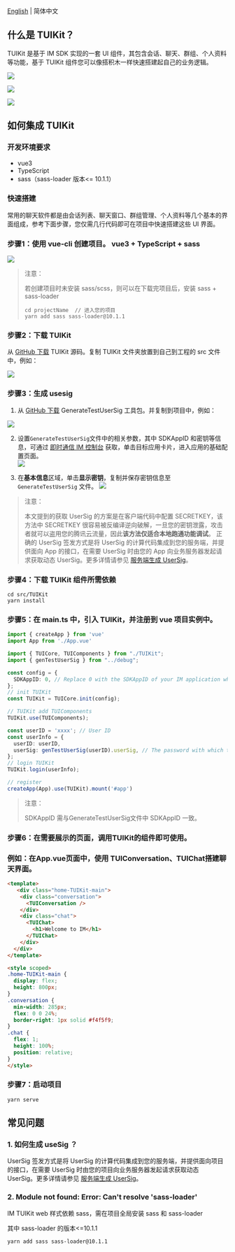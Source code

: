 [English](./readme_en.md) | 简体中文
## 什么是 TUIKit？

TUIKit 是基于 IM SDK 实现的一套 UI 组件，其包含会话、聊天、群组、个人资料等功能，基于 TUIKit 组件您可以像搭积木一样快速搭建起自己的业务逻辑。

![](https://web.sdk.qcloud.com/im/demo/TUIkit/document-image/component1.png)

![](https://web.sdk.qcloud.com/im/demo/TUIkit/document-image/component2.png)

![](https://web.sdk.qcloud.com/im/demo/TUIkit/document-image/component3.png)

## 如何集成 TUIKit

### 开发环境要求

- vue3
- TypeScript
- sass（sass-loader 版本<= 10.1.1）

### 快速搭建

常用的聊天软件都是由会话列表、聊天窗口、群组管理、个人资料等几个基本的界面组成，参考下面步骤，您仅需几行代码即可在项目中快速搭建这些 UI 界面。

### 步骤1：使用 vue-cli 创建项目。 vue3 + TypeScript + sass

![](https://web.sdk.qcloud.com/im/demo/TUIkit/document-image/createProject.png)

> 注意：
> 
> 若创建项目时未安装 sass/scss，则可以在下载完项目后，安装 sass + sass-loader
> 
> ```shell
> cd projectName  // 进入您的项目
> yarn add sass sass-loader@10.1.1
> ```

### 步骤2：下载 TUIKit

从 [GitHub 下载](https://github.com/tencentyun/TIMSDK/tree/master/Web) TUIKit 源码。复制 TUIKit 文件夹放置到自己到工程的 src 文件中，例如：

![](https://web.sdk.qcloud.com/im/demo/TUIkit/document-image/integrate.png)

### 步骤3：生成 usesig

1. 从 [GitHub 下载](https://github.com/tencentyun/TIMSDK/tree/master/Web) GenerateTestUserSig 工具包。并复制到项目中，例如：

![](https://web.sdk.qcloud.com/im/demo/TUIkit/document-image/userSig-catalogue.png)

2. 设置`GenerateTestUserSig`文件中的相关参数，其中 SDKAppID 和密钥等信息，可通过 [即时通信 IM 控制台](https://console.cloud.tencent.com/im) 获取，单击目标应用卡片，进入应用的基础配置页面。  
   [![](https://qcloudimg.tencent-cloud.cn/raw/e435332cda8d9ec7fea21bd95f7a0cba.png)](https://camo.githubusercontent.com/20575292024f27b76db87d6688e57f16d38b579b249054466668b596975dd30e/68747470733a2f2f71636c6f7564696d672e74656e63656e742d636c6f75642e636e2f7261772f65343335333332636461386439656337666561323162643935663761306362612e706e67)

3. 在**基本信息**区域，单击**显示密钥**，复制并保存密钥信息至 `GenerateTestUserSig` 文件。 
   [![](https://main.qcloudimg.com/raw/e7f6270bcbc68c51595371bd48c40af7.png)](https://camo.githubusercontent.com/d3e2ecc55db7a3c14ba0ba84c7cb92e18618028006c6f7fa304ba5ef01f0b6be/68747470733a2f2f6d61696e2e71636c6f7564696d672e636f6d2f7261772f65376636323730626362633638633531353935333731626434386334306166372e706e67)

> 注意：
> 
> 本文提到的获取 UserSig 的方案是在客户端代码中配置 SECRETKEY，该方法中 SECRETKEY 很容易被反编译逆向破解，一旦您的密钥泄露，攻击者就可以盗用您的腾讯云流量，因此**该方法仅适合本地跑通功能调试**。 正确的 UserSig 签发方式是将 UserSig 的计算代码集成到您的服务端，并提供面向 App 的接口，在需要 UserSig 时由您的 App 向业务服务器发起请求获取动态 UserSig。更多详情请参见 [服务端生成 UserSig](https://cloud.tencent.com/document/product/269/32688#GeneratingdynamicUserSig)。

### 步骤4：下载 TUIKit 组件所需依赖

```shell
cd src/TUIKit
yarn install
```

### 步骤5：在 main.ts 中，引入 TUIKit，并注册到 vue 项目实例中。

```typescript
import { createApp } from 'vue'
import App from './App.vue'

import { TUICore, TUIComponents } from "./TUIKit";
import { genTestUserSig } from "../debug";

const config = {
  SDKAppID: 0, // Replace 0 with the SDKAppID of your IM application when connecting. Value type: Number
};
// init TUIKit
const TUIKit = TUICore.init(config);

// TUIKit add TUIComponents
TUIKit.use(TUIComponents);

const userID = 'xxxx'; // User ID
const userInfo = {
  userID: userID,
  userSig: genTestUserSig(userID).userSig, // The password with which the user logs in to IM. It is the ciphertext generated by encrypting information such as userID.For the detailed generation method, see Generating UserSig
};
// login TUIKit
TUIKit.login(userInfo);

// register
createApp(App).use(TUIKit).mount('#app')
```

> 注意：
> 
> SDKAppID 需与GenerateTestUserSig文件中 SDKAppID 一致。

### 步骤6：在需要展示的页面，调用TUIKit的组件即可使用。

### 例如：在App.vue页面中，使用 TUIConversation、TUIChat搭建聊天界面。

```html
<template>
   <div class="home-TUIKit-main">
    <div class="conversation">
      <TUIConversation />
    </div>
    <div class="chat">
      <TUIChat>
        <h1>Welcome to IM</h1>
      </TUIChat>
    </div>
  </div>
</template>

<style scoped>
.home-TUIKit-main {
  display: flex;
  height: 800px;
}
.conversation {
  min-width: 285px;
  flex: 0 0 24%;
  border-right: 1px solid #f4f5f9;
}
.chat {
  flex: 1;
  height: 100%;
  position: relative;
}
</style>
```

### 步骤7：启动项目

```shell
yarn serve
```

## 常见问题

### 1. 如何生成 useSig ？

UserSig 签发方式是将 UserSig 的计算代码集成到您的服务端，并提供面向项目的接口，在需要 UserSig 时由您的项目向业务服务器发起请求获取动态 UserSig。更多详情请参见 [服务端生成 UserSig](https://cloud.tencent.com/document/product/269/32688#GeneratingdynamicUserSig)。

### 2. Module not found: Error: Can't resolve 'sass-loader'

IM TUIKit web 样式依赖 sass，需在项目全局安装 sass 和 sass-loader

其中 sass-loader 的版本<=10.1.1

```shell
yarn add sass sass-loader@10.1.1
```